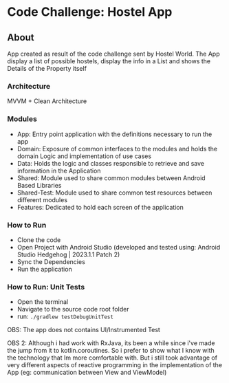 # Code Challenge: Hostel App


## About

App created as result of the code challenge sent by Hostel World. The App display a list of possible
hostels, display the info in a List and shows the Details of the Property itself

### Architecture
MVVM + Clean Architecture

### Modules

- App: Entry point application with the definitions necessary to run the app
- Domain: Exposure of common interfaces to the modules and holds the domain Logic and implementation of use cases
- Data: Holds the logic and classes responsible to retrieve and save information in the Application
- Shared: Module used to share common modules between Android Based Libraries
- Shared-Test: Module used to share common test resources between different modules
- Features: Dedicated to hold each screen of the application


### How to Run
- Clone the code
- Open Project with Android Studio (developed and tested using: Android Studio Hedgehog | 2023.1.1 Patch 2)
- Sync the Dependencies 
- Run the application

### How to Run: Unit Tests
- Open the terminal
- Navigate to the source code root folder
- run: `./gradlew testDebugUnitTest`

OBS: The app does not contains UI/Instrumented Test

OBS 2: Although i had work with RxJava, its been a while since i've made the jump from it to kotlin.coroutines.
So i prefer to show what I know with the technology that Im more comfortable with. But i still took 
advantage of very different aspects of reactive programming in the implementation of the App (eg: communication between View and ViewModel)